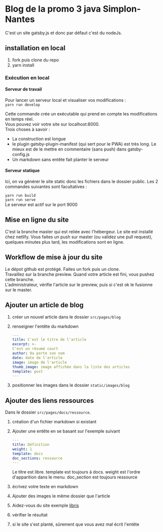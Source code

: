 # Blog de la promo 3 java Simplon-Nantes

C'est un site gatsby.js et donc par défaut c'est du nodeJs.

## installation en local

1. fork puis clone du repo
1. yarn install

### Exécution en local

#### Serveur de travail

Pour lancer un serveur local et visualiser vos modifications :  
`yarn run develop`

Cette commande crée un exécutable qui prend en compte les modifications en temps réel.  
Vous pouvez voir votre site sur localhost:8000.  
Trois choses à savoir :

* La construction est longue
* le plugin gatsby-plugin-manifest (qui sert pour le PWA) est très long. Le mieux est de le mettre en commentaire (sans push) dans gatsby-config.js
* Un markdown sans entête fait planter le serveur

#### Serveur statique

Ici, on va générer le site static donc les fichiers dans le dossier public.
Les 2 commandes suivantes sont facultatives :  

`yarn run build`  
`yarn run serve`  
Le serveur est actif sur le port 9000

## Mise en ligne du site

C'est la branche master qui est reliée avec l'hébergeur.
Le site est installé chez netlify.
Vous faites un push sur master (ou validez une pull request), quelques minutes plus tard, les modifications sont en ligne.

## Workflow de mise à jour du site

Le dépot github est protégé. Faites un fork puis un clone.  
Travaillez sur la branche preview.
Quand votre article est fini, vous pushez cette branche.  
L'administrateur, vérifie l'article sur le preview, puis si c'est ok le fusionne sur le master.

## Ajouter un article de blog

1. créer un nouvel article dans le dossier `src/pages/blog`
1. renseigner l'entête du markdown

    ```yml
    ---
    title: C'est le titre de l'article
    excerpt: >-
    C'est un résumé court
    author: 9a porte son nom
    date: date de l'article
    image: image de l'article
    thumb_image: image affichée dans la liste des articles
    template: post
    ---
    ```

1. positionner les images dans le dossier `static/images/blog`

## Ajouter des liens ressources

Dans le dossier `src/pages/docs/ressource`.

1. création d'un fichier markdown si existant
1. Ajouter une entête en se basant sur l'exemple suivant

    ```yml
    ---
    title: Définition
    weight: 1
    template: docs
    doc_sections: ressource
    ---
    ```

    Le titre est libre. template est toujours à docs. weight est l'ordre d'apparition dans le menu. doc_section est toujours ressource
1. écrivez votre texte en markdown
1. Ajouter des images le même dossier que l'article
1. Aidez-vous du site exemple [libris](https://themes.stackbit.com/demos/libris/blue/style-guide/)
1. vérifier le résultat
1. si le site s'est planté, sûrement que vous avez mal écrit l'entête
